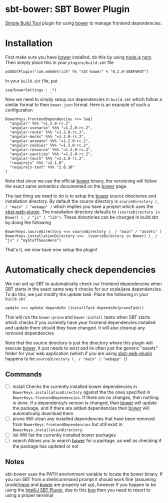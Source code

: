 # sbt-bower: SBT Bower Plugin

[Simple Build Tool] plugin for using [bower] to manage frontend dependencies.

[Simple Build Tool]: http://simple-build-tool.googlecode.com
[bower]: http://bower.io/

# Installation
First make sure you have [bower] installed, do this by using [node.js] [npm]. Then simply place
this in your `plugins/build.sbt` file

    addSbtPlugin("com.mdedetrich" %% "sbt-bower" % "0.2.0-SNAPSHOT")

In your `build.sbt` file, put

    seq(bowerSettings : _*)

Now we need to simply setup our dependencies in `build.sbt` which follow a similar format to then `bower.json` format.
Here is an example of such a configuration

    BowerKeys.frontendDependencies ++= Seq(
      "angular" %%% "=1.2.0-rc.2",
      "angular-scenario" %%% "=1.2.0-rc.2",
      "angular-route" %%% "=1.2.0-rc.2",
      "angular-mocks" %%% "=1.2.0-rc.2",
      "angular-animate" %%% "=1.2.0-rc.2",
      "angular-cookies" %%% "=1.2.0-rc.2",
      "angular-resource" %%% "=1.2.0-rc.2",
      "angular-sanitize" %%% "=1.2.0-rc.2",
      "angular-touch" %%% "=1.2.0-rc.2",
      "requirejs" %%% "=2.1.8",
      "requirejs-text" %%% "2.0.10"
    )

Note that since we use the official [bower] binary, the versioning will follow the exact same semantics
documented on the [bower] page.

The last thing we need to do is to setup the [bower] source directories and installation directory.
By default the source directory is `sourceDirectory (_ / "main" / "webapp" )` which implies you
have a project which uses the [xbst-web-plugin]. The installation directory defaults to
`(sourceDirectory in Bower) (_ / "js" / "lib")`. These directories can be changed in build.sbt by doing
the following

    BowerKeys.sourceDirectory <<= sourceDirectory (_ / "main" / "assets" )
    BowerKeys.installationDirectory <<=  (sourceDirectory in Bower) (_ / "js" / "myStuffGoesHere")

That's it, we now have now setup the plugin!

# Automatically check dependencies

We can set up SBT to automatically check our frontend dependencies when SBT starts in the
exact same way it checks for our scala/java dependencies. To do this, we just modify the
update task. Place the following in your `build.sbt`

    update <<= update dependsOn (installTask dependsOn(pruneTask))

This will run the `bower:prune` and `bower:install` tasks when SBT starts which checks if you
currently have your frontend dependencies installed and update them should they have changed.
It will also cleanup any removed dependencies

Note that the source directory is just the directory where this plugin will execute [bower],
it just needs to exist and its often just the generic "assets" folder for your web application
(which if you are using [xbst-web-plugin] happens to be `sourceDirectory (_ / "main" / "webapp" )`)

[node.js]: http://nodejs.org/
[npm]: https://npmjs.org/
[bower]: http://bower.io/
[xbst-web-plugin]: https://github.com/JamesEarlDouglas/xsbt-web-plugin

## Commands
* [ ] install
Checks the currently installed bower dependencies in `BowerKeys.installationDirectory` against the the ones
specified in `BowerKeys.frontendDependencies`. If there are no changes, then nothing is done. If a dependency/s
version is changed, than [bower] will update the package, and if there are added dependencies then
[bower] will automatically download them
* [ ] prune
Will clean any installed dependencies that have been removed from `BowerKeys.frontendDependencies` but still exist
in `BowerKeys.installationDirectory`.
* [ ] list
Will list the currently installed bower packages
* [ ] search
Allows you to search [bower] for a package, as well as checking if the package has updated or not

## Notes

sbt-bower uses the PATH environment variable to locate the bower binary. If you run SBT from a
shell/command prompt it should work fine (assuming [node]/[npm] and [bower] are properly set up), however
if you happen to be using the [IntelliJ SBT Plugin], due to this [bug] then you need to resort to
using a proper terminal

[Intellij SBT Plugin]: http://plugins.jetbrains.com/plugin/5007
[bug]: https://github.com/orfjackal/idea-sbt-plugin/issues/83